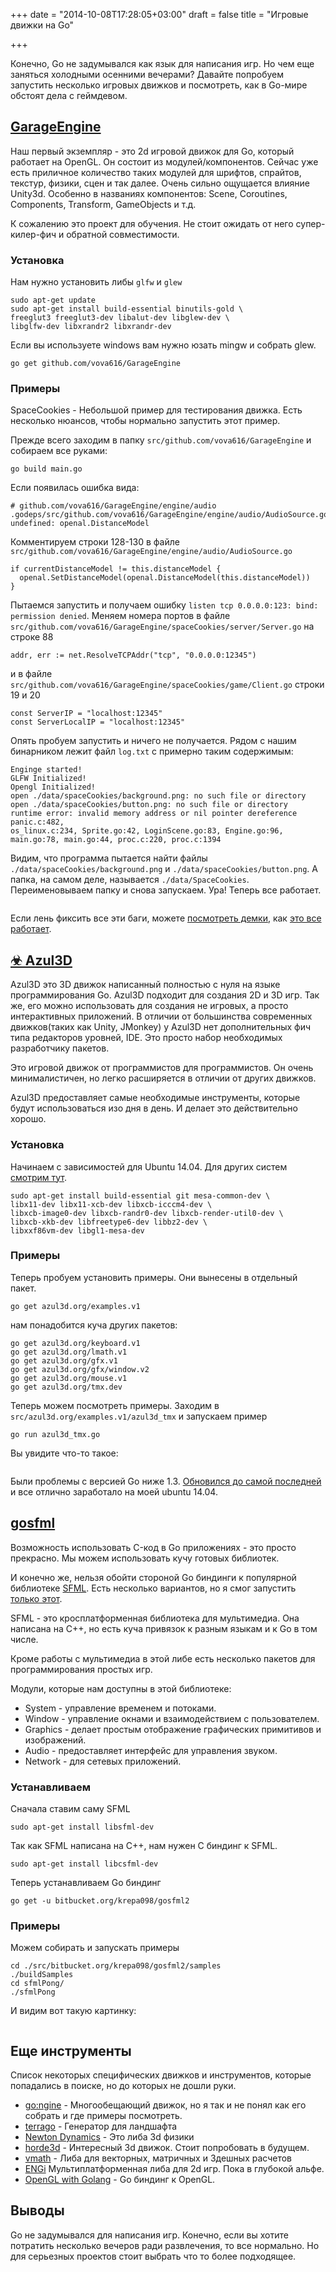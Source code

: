 +++
date = "2014-10-08T17:28:05+03:00"
draft = false
title = "Игровые движки на Go"

+++

<p>Конечно, Go не задумывался как язык для написания игр. Но чем еще заняться холодными осенними вечерами? Давайте попробуем запустить несколько игровых движков и посмотреть, как в Go-мире обстоят дела с геймдевом.</p>

<h2><a href="https://github.com/vova616/GarageEngine">GarageEngine</a></h2>

<p>Наш первый экземпляр - это 2d игровой движок для Go, который работает на OpenGL. Он состоит из модулей/компонентов. Сейчас уже есть приличное количество таких модулей для шрифтов, спрайтов, текстур, физики, сцен и так далее. Очень сильно ощущается влияние Unity3d. Особенно в названиях компонентов: Scene, Coroutines, Components, Transform, GameObjects и т.д.</p>

<p>К сожалению это проект для обучения. Не стоит ожидать от него супер-килер-фич и обратной совместимости.</p>

<h3>Установка</h3>

<p>Нам нужно установить либы <code>glfw</code> и <code>glew</code></p>

<pre><code class="shell">sudo apt-get update
sudo apt-get install build-essential binutils-gold \
freeglut3 freeglut3-dev libalut-dev libglew-dev \
libglfw-dev libxrandr2 libxrandr-dev
</code></pre>

<p>Если вы используете windows вам нужно юзать mingw и собрать glew.</p>

<pre><code class="shell">go get github.com/vova616/GarageEngine
</code></pre>

<h3>Примеры</h3>

<p>SpaceCookies - Небольшой пример для тестирования движка. Есть несколько нюансов, чтобы нормально запустить этот пример.</p>

<p>Прежде всего заходим в папку <code>src/github.com/vova616/GarageEngine</code> и собираем все руками:</p>

<pre><code class="shell">go build main.go
</code></pre>

<p>Если появилась ошибка вида:</p>

<pre><code class="shell"># github.com/vova616/GarageEngine/engine/audio
.godeps/src/github.com/vova616/GarageEngine/engine/audio/AudioSource.go:129: 
undefined: openal.DistanceModel
</code></pre>

<p>Комментируем строки 128-130 в файле <code>src/github.com/vova616/GarageEngine/engine/audio/AudioSource.go</code></p>

<pre><code class="go">if currentDistanceModel != this.distanceModel {
  openal.SetDistanceModel(openal.DistanceModel(this.distanceModel))
}
</code></pre>

<p>Пытаемся запустить и получаем ошибку <code>listen tcp 0.0.0.0:123: bind: permission denied</code>. Меняем номера портов в файле <code>src/github.com/vova616/GarageEngine/spaceCookies/server/Server.go</code> на строке 88</p>

<pre><code class="go">addr, err := net.ResolveTCPAddr("tcp", "0.0.0.0:12345")
</code></pre>

<p>и в файле <code>src/github.com/vova616/GarageEngine/spaceCookies/game/Client.go</code> строки 19 и 20</p>

<pre><code class="go">const ServerIP = "localhost:12345"
const ServerLocalIP = "localhost:12345"
</code></pre>

<p>Опять пробуем запустить и ничего не получается. Рядом с нашим бинарником лежит файл <code>log.txt</code> c примерно таким содержимым:</p>

<pre><code class="shell">Enginge started!
GLFW Initialized!
Opengl Initialized!
open ./data/spaceCookies/background.png: no such file or directory
open ./data/spaceCookies/button.png: no such file or directory
runtime error: invalid memory address or nil pointer dereference panic.c:482, 
os_linux.c:234, Sprite.go:42, LoginScene.go:83, Engine.go:96, 
main.go:78, main.go:44, proc.c:220, proc.c:1394
</code></pre>

<p>Видим, что программа пытается найти файлы <code>./data/spaceCookies/background.png</code> и <code>./data/spaceCookies/button.png</code>. А папка, на самом деле, называется <code>./data/SpaceCookies</code>. Переименовываем папку и снова запускаем. Ура! Теперь все работает.</p>

<p><img src="https://dl.dropboxusercontent.com/u/750049/4gophers.com/garage.png" alt="" /></p>

<p>Если лень фиксить все эти баги, можете <a href="http://www.youtube.com/watch?v=iMMbf6SRb9Q">посмотреть демки</a>, как <a href="http://www.youtube.com/watch?v=BMRlY9dFVLg">это все работает</a>.</p>

<h2><a href="http://azul3d.org/">☣ Azul3D</a></h2>

<p>Azul3D это 3D движок написанный полностью с нуля на языке программирования Go. Azul3D подходит для создания 2D и 3D игр. Так же, его можно использовать для создания не игровых, а просто интерактивных приложений. В отличии от большинства современных движков(таких как Unity, JMonkey) у Azul3D нет дополнительных фич типа редакторов уровней, IDE. Это просто набор необходимых разработчику пакетов.</p>

<p>Это игровой движок от программистов для программистов. Он очень минималистичен, но легко расширяется в отличии от других движков.</p>

<p>Azul3D предоставляет самые необходимые инструменты, которые будут использоваться изо дня в день. И делает это действительно хорошо.</p>

<h3>Установка</h3>

<p>Начинаем с зависимостей для Ubuntu 14.04. Для других систем <a href="http://azul3d.org/doc/install">смотрим тут</a>.</p>

<pre><code class="shell">sudo apt-get install build-essential git mesa-common-dev \
libx11-dev libx11-xcb-dev libxcb-icccm4-dev \
libxcb-image0-dev libxcb-randr0-dev libxcb-render-util0-dev \
libxcb-xkb-dev libfreetype6-dev libbz2-dev \
libxxf86vm-dev libgl1-mesa-dev
</code></pre>

<h3>Примеры</h3>

<p>Теперь пробуем установить примеры. Они вынесены в отдельный пакет.</p>

<pre><code class="shell">go get azul3d.org/examples.v1
</code></pre>

<p>нам понадобится куча других пакетов:</p>

<pre><code class="shell">go get azul3d.org/keyboard.v1
go get azul3d.org/lmath.v1
go get azul3d.org/gfx.v1
go get azul3d.org/gfx/window.v2
go get azul3d.org/mouse.v1
go get azul3d.org/tmx.dev
</code></pre>

<p>Теперь можем посмотреть примеры. Заходим в <code>src/azul3d.org/examples.v1/azul3d_tmx</code> и запускаем пример</p>

<pre><code class="shell">go run azul3d_tmx.go
</code></pre>

<p>Вы увидите что-то такое:</p>

<p><img src="https://dl.dropboxusercontent.com/u/750049/4gophers.com/azul3d.png" alt="" /></p>

<p>Были проблемы с версией Go ниже 1.3. <a href="https://github.com/moovweb/gvm">Обновился до самой последней</a> и все отлично заработало на моей ubuntu 14.04.</p>

<h2><a href="https://bitbucket.org/krepa098/gosfml2/wiki/Home">gosfml</a></h2>

<p>Возможность использовать C-код в Go приложениях - это просто прекрасно. Мы можем использовать кучу готовых библиотек.</p>

<p>И конечно же, нельзя обойти стороной Go биндинги к популярной библиотеке <a href="http://www.sfml-dev.org/">SFML</a>. Есть несколько вариантов, но я смог запустить <a href="https://bitbucket.org/krepa098/gosfml2/wiki/Home">только этот</a>.</p>

<p>SFML - это кросплатформенная библиотека для мультимедиа. Она написана на C++, но есть куча привязок к разным языкам и к Go в том числе.</p>

<p>Кроме работы с мультимедиа в этой либе есть несколько пакетов для программирования простых игр.</p>

<p>Модули, которые нам доступны в этой библиотеке:</p>

<ul>
<li>System - управление временем и потоками.</li>
<li>Window - управление окнами и взаимодействием с пользователем.</li>
<li>Graphics - делает простым отображение графических примитивов и изображений.</li>
<li>Audio - предоставляет интерфейс для управления звуком.</li>
<li>Network - для сетевых приложений.</li>
</ul>

<h3>Устанавливаем</h3>

<p>Сначала ставим саму SFML</p>

<pre><code class="shell">sudo apt-get install libsfml-dev
</code></pre>

<p>Так как SFML написана на C++, нам нужен C биндинг к SFML.</p>

<pre><code class="shell">sudo apt-get install libcsfml-dev
</code></pre>

<p>Теперь устанавливаем Go биндинг</p>

<pre><code class="shell">go get -u bitbucket.org/krepa098/gosfml2
</code></pre>

<h3>Примеры</h3>

<p>Можем собирать и запускать примеры</p>

<pre><code class="shell">cd ./src/bitbucket.org/krepa098/gosfml2/samples
./buildSamples
cd sfmlPong/
./sfmlPong
</code></pre>

<p>И видим вот такую картинку:</p>

<p><img src="https://dl.dropboxusercontent.com/u/750049/4gophers.com/sfml.png" alt="" /></p>

<h2>Еще инструменты</h2>

<p>Список некоторых специфических движков и инструментов, которые попадались в поиске, но до которых не дошли руки.</p>

<ul>
<li><a href="http://go-ngine.com/">go:ngine</a> - Многообещающий движок, но я так и не понял как его собрать и где примеры посмотреть.</li>
<li><a href="https://github.com/sarenji/terrago">terrago</a> - Генератор для ландшафта</li>
<li><a href="https://bitbucket.org/tshannon/gonewton/src">Newton Dynamics</a> - Это либа 3d физики</li>
<li><a href="https://bitbucket.org/tshannon/gohorde/src">horde3d</a> - Интересный 3d движок. Стоит попробовать в будущем.</li>
<li><a href="https://bitbucket.org/tshannon/vmath/src">vmath</a> - Либа для векторных, матричных и 3дешных расчетов</li>
<li><a href="https://github.com/ajhager/engi">ENGi</a>  Мультиплатформенная либа для 2d игр. Пока в глубокой альфе.</li>
<li><a href="https://github.com/go-gl">OpenGL with Golang</a> - Go биндинг к OpenGL.</li>
</ul>

<h2>Выводы</h2>

<p>Go не задумывался для написания игр. Конечно, если вы хотите потратить несколько вечеров ради развлечения, то все нормально. Но для серьезных проектов стоит выбрать что то более подходящее.</p>
